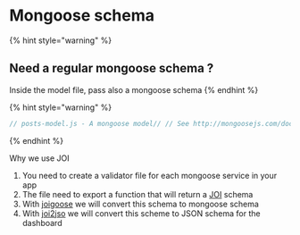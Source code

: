 # Mongoose schema

{% hint style="warning" %}
## Need a regular mongoose schema ?

Inside the model file, pass also a mongoose schema
{% endhint %}

{% hint style="warning" %}
```javascript
// posts-model.js - A mongoose model// // See http://mongoosejs.com/docs/models.html// for more of what you can do here.const postsValidators = require('../validators/posts.validators.js');const {createModelFromJoi} = require('feathers-mongoose-casl');var mongoose = require('mongoose');const mongooseSchema = var sampleSchema = new mongoose.Schema({ name: { type: String, required: true } });module.exports = function (app) {  return createModelFromJoi(app, 'posts', postsValidators, mongooseSchema);};
```
{% endhint %}

Why we use JOI

1. You need to create a validator file for each mongoose service in your app
2. The file need to export a function that will return a [JOI](https://github.com/hapijs/joi) schema
3. With [joigoose](https://github.com/yoitsro/joigoose) we will convert this schema to mongoose schema
4. With [joi2jso](https://github.com/yolopunk/joi2jso) we will convert this scheme to JSON schema for the dashboard

